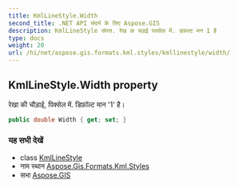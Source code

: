 ```yaml
---
title: KmlLineStyle.Width
second_title: .NET API संदर्भ के लिए Aspose.GIS
description: KmlLineStyle संपत्त. रेख क चड़ई पक्सेल में. डफ़ल्ट मन 1 है
type: docs
weight: 20
url: /hi/net/aspose.gis.formats.kml.styles/kmllinestyle/width/
---
```

## KmlLineStyle.Width property

रेखा की चौड़ाई, पिक्सेल में. डिफ़ॉल्ट मान '1' है।

```csharp
public double Width { get; set; }
```

### यह सभी देखें

* class [KmlLineStyle](../)
* नाम स्थान [Aspose.Gis.Formats.Kml.Styles](../../kmllinestyle/)
* सभा [Aspose.GIS](../../../)


